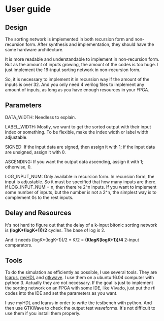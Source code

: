 # User guide

## Design

The sorting network is implemented in both recursion form and non-recursion form. After synthesis and implementation, they should have the same hardware architecture. 

It is more readable and understandable to implement in non-recursion form. But as the amount of inputs growing, the amount of the codes is too huge. I just implement the 16-input sorting network in non-recursion form.

So, it is necessary to implement it in recursion way if the amount of the inputs is over 32. And you only need 4 verilog files to implement any amount of inputs, as long as you have enough resources in your FPGA.

## Parameters

DATA_WIDTH: Needless to explain.

LABEL_WIDTH: Mostly, we want to get the sorted output with their input index or something. To be flexible, make the index width or label width adjustable.

SIGNED: If the input data are signed, then assign it with 1; if the input data are unsigned, assign it with 0.

ASCENDING: If you want the output data ascending, assign it with 1; otherwise, 0.

LOG_INPUT_NUM: Only available in recursion form. In recursion form, the input is adjustable. So it must be specified that how many inputs are there. If LOG_INPUT_NUM = n, then there're 2^n inputs. If you want to implement some number of inputs, but the number is not a 2^n, the simplest way is to complement 0s to the rest inputs.


## Delay and Resources

It's not hard to figure out that the delay of a k-input bitonic sorting network is __(log⁡K*(log⁡K+1))/2__ cycles. The base of log is 2.

And it needs (log⁡K*(log⁡K+1))/2 * K/2 = __(K*logK*(log⁡K+1))/4__   2-input comparators.

## Tools

To do the simulation as efficiently as possible, I use several tools. They are [Icarus](http://iverilog.icarus.com/), [myHDL](http://www.myhdl.org/) and [gtkwave](http://gtkwave.sourceforge.net/). I use them on a ubuntu 16.04 computer with python 3. Actually they are not necessary. If the goal is just to implement the sorting network on an FPGA with some IDE, like Vivado, just put the rtl codes into the IDE and set the parameters as you want. 

I use myHDL and Icarus in order to write the testbench with python. And then use GTKWave to check the output test waveforms. It's not difficult to use them if you install them properly.

